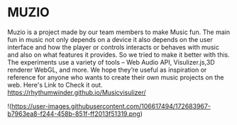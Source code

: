 # MUZIO

Muzio is a project made by our team members to make Music fun. The main fun in music not only depends on a device it also depends on the user interface and how the player or controls interacts or behaves with music and also on what features it provides.
So we tried to make it better with this.
The experiments use a variety of tools – Web Audio API, Visulizer.js,3D renderer WebGL, and more. We hope they’re useful as inspiration or reference for anyone who wants to create their own music projects on the web.
Here's Link to Check it out. https://rhythumwinder.github.io/Musicvisulizer/


!(https://user-images.githubusercontent.com/106617494/172683967-b7963ea8-f244-458b-851f-ff2013f51319.png)


